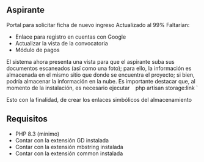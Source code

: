## Aspirante
Portal para solicitar ficha de nuevo ingreso
Actualizado al 99%
Faltarían:
* Enlace para registro en cuentas con Google
* Actualizar la vista de la convocatoria
* Módulo de pagos

El sistema ahora presenta una vista para que el aspirante suba sus documentos escaneados (así como una foto);
para ello, la información es almacenada en el mismo sitio que donde se encuentra el proyecto; si bien, 
podría almacenar la información en la nube.
Es importante destacar que, al momento de la instalación, es necesario ejecutar
`
` php artisan storage:link
`

Esto con la finalidad, de crear los enlaces simbólicos del almacenamiento

## Requisitos
* PHP 8.3 (mínimo)
* Contar con la extensión GD instalada
* Contar con la extensión mbstring instalada
* Contar con la extensión common instalada

